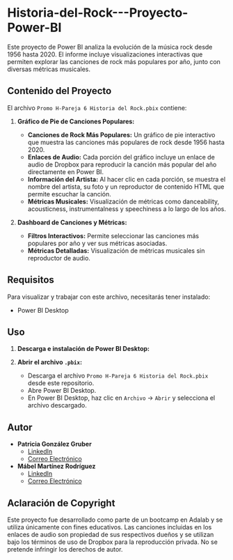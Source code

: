 # Historia-del-Rock---Proyecto-Power-BI
Este proyecto de Power BI analiza la evolución de la música rock desde 1956 hasta 2020. El informe incluye visualizaciones interactivas que permiten explorar las canciones de rock más populares por año, junto con diversas métricas musicales.

## Contenido del Proyecto

El archivo `Promo H-Pareja 6 Historia del Rock.pbix` contiene:

1. **Gráfico de Pie de Canciones Populares:**
   - **Canciones de Rock Más Populares:** Un gráfico de pie interactivo que muestra las canciones más populares de rock desde 1956 hasta 2020.
   - **Enlaces de Audio:** Cada porción del gráfico incluye un enlace de audio de Dropbox para reproducir la canción más popular del año directamente en Power BI.
   - **Información del Artista:** Al hacer clic en cada porción, se muestra el nombre del artista, su foto y un reproductor de contenido HTML que permite escuchar la canción.
   - **Métricas Musicales:** Visualización de métricas como danceability, acousticness, instrumentalness y speechiness a lo largo de los años.

2. **Dashboard de Canciones y Métricas:**
   - **Filtros Interactivos:** Permite seleccionar las canciones más populares por año y ver sus métricas asociadas.
   - **Métricas Detalladas:** Visualización de métricas musicales sin reproductor de audio.

## Requisitos

Para visualizar y trabajar con este archivo, necesitarás tener instalado:

- Power BI Desktop

## Uso

1. **Descarga e instalación de Power BI Desktop:**

2. **Abrir el archivo `.pbix`:**
   - Descarga el archivo `Promo H-Pareja 6 Historia del Rock.pbix` desde este repositorio.
   - Abre Power BI Desktop.
   - En Power BI Desktop, haz clic en `Archivo` -> `Abrir` y selecciona el archivo descargado.

## Autor

- **Patricia González Gruber**
  - [LinkedIn](www.linkedin.com/in/patricia-gonzalez-gruber)
  - [Correo Electrónico](mailto:triciax1@gmail.com)
- **Mábel Martínez Rodríguez**
  - [LinkedIn](https://www.linkedin.com/in/mabelmr/)
  - [Correo Electrónico](mailto:mabel.delatorremr@gmail.com)


## Aclaración de Copyright

Este proyecto fue desarrollado como parte de un bootcamp en Adalab y se utiliza únicamente con fines educativos. Las canciones incluidas en los enlaces de audio son propiedad de sus respectivos dueños y se utilizan bajo los términos de uso de Dropbox para la reproducción privada. No se pretende infringir los derechos de autor.
